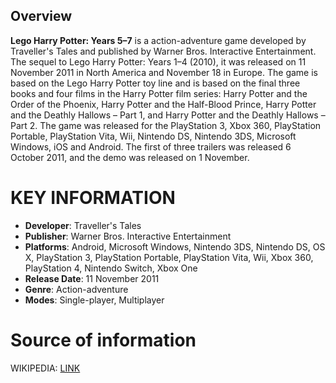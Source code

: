 ## Overview


**Lego Harry Potter: Years 5–7** is a action-adventure game developed by Traveller's Tales and published by Warner Bros. Interactive Entertainment. The sequel to Lego Harry Potter: Years 1–4 (2010), it was released on 11 November 2011 in North America and November 18 in Europe. The game is based on the Lego Harry Potter toy line and is based on the final three books and four films in the Harry Potter film series: Harry Potter and the Order of the Phoenix, Harry Potter and the Half-Blood Prince, Harry Potter and the Deathly Hallows – Part 1, and Harry Potter and the Deathly Hallows – Part 2. The game was released for the PlayStation 3, Xbox 360, PlayStation Portable, PlayStation Vita, Wii, Nintendo DS, Nintendo 3DS, Microsoft Windows, iOS and Android. The first of three trailers was released 6 October 2011, and the demo was released on 1 November.
# KEY INFORMATION

- **Developer**: Traveller's Tales
- **Publisher**: Warner Bros. Interactive Entertainment
- **Platforms**: Android, Microsoft Windows, Nintendo 3DS, Nintendo DS, OS X, PlayStation 3, PlayStation Portable, PlayStation Vita, Wii, Xbox 360, PlayStation 4, Nintendo Switch, Xbox One
- **Release Date**: 11 November 2011
- **Genre**: Action-adventure
- **Modes**: Single-player, Multiplayer
# Source of information
 WIKIPEDIA: [LINK](https://en.wikipedia.org/wiki/Lego_Harry_Potter:_Years_5–7)